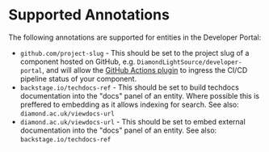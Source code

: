 # Supported Annotations

The following annotations are supported for entities in the Developer Portal:

- `github.com/project-slug` - This should be set to the project slug of a component hosted on GitHub, e.g. `DiamondLightSource/developer-portal`, and will allow the [GitHub Actions plugin](https://github.com/backstage/backstage/tree/master/plugins/github-actions) to ingress the CI/CD pipeline status of your component.
- `backstage.io/techdocs-ref` - This should be set to build techdocs documentation into the "docs" panel of an entity. Where possible this is preffered to embedding as it allows indexing for search. See also: `diamond.ac.uk/viewdocs-url`
- `diamond.ac.uk/viewdocs-url` - This should be set to embed external documentation into the "docs" panel of an entity. See also: `backstage.io/techdocs-ref`
